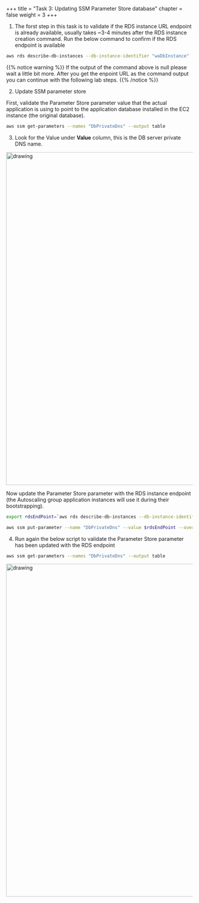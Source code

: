 +++ 
title = "Task 3: Updating SSM Parameter Store database"
chapter = false 
weight = 3 
+++

1. The forst step in this task is to validate if the RDS instance URL endpoint is already available, usually takes ~3-4 minutes after the RDS instance creation command. Run the below command to confirm if the RDS endpoint is available

```sh
aws rds describe-db-instances --db-instance-identifier "waDbInstance" --query 'DBInstances[*].Endpoint.Address' --output text --region us-west-2
```
{{% notice warning %}}
If the output of the command above is null please wait a little bit more. After you get the enpoint URL as the command output you can continue with the following lab steps.
{{% /notice %}}


2. Update SSM parameter store

First, validate the Parameter Store parameter value that the actual application is using to point to the application database installed in the EC2 instance (the original database).

```sh
aws ssm get-parameters --names "DbPrivateDns" --output table
```

3. Look for the Value under **Value** column, this is the DB server private DNS name.

<img src="../images/cs5.png" alt="drawing" width="900"/>

Now update the Parameter Store parameter with the RDS instance endpoint (the Autoscaling group application instances will use it during their bootstrapping).

```sh
export rdsEndPoint=`aws rds describe-db-instances --db-instance-identifier "waDbInstance" --query 'DBInstances[*].Endpoint.Address' --output text --region us-west-2` && echo rdsEndPoint=$rdsEndPoint >> ~/.bashrc

aws ssm put-parameter --name "DbPrivateDns" --value $rdsEndPoint --overwrite
```

4. Run again the below script to validate the Parameter Store parameter has been updated with the RDS endpoint

```sh
aws ssm get-parameters --names "DbPrivateDns" --output table
```

<img src="../images/cs6.png" alt="drawing" width="900"/>